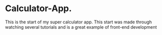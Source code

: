# Calculator-App.
This is the start of my super calculator app. This start was made through watching several tutorials and is a great example of front-end development
